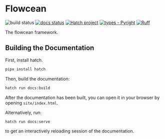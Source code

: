 # Flowcean

![build status](https://github.com/flowcean/flowcean/actions/workflows/pull_request.yml/badge.svg)
[![docs status](https://github.com/flowcean/flowcean/actions/workflows/pages.yml/badge.svg)](https://flowcean.me)
[![Hatch project](https://img.shields.io/badge/%F0%9F%A5%9A-Hatch-4051b5.svg)](https://github.com/pypa/hatch)
[![types - Pyright](https://img.shields.io/badge/types-Pyright-blue.svg)](https://github.com/microsoft/pyright)
[![Ruff](https://img.shields.io/endpoint?url=https://raw.githubusercontent.com/astral-sh/ruff/main/assets/badge/v2.json)](https://github.com/astral-sh/ruff)

The flowcean framework.

## Building the Documentation

First, install hatch.

```bash
pipx install hatch
```

Then, build the documentation:

```bash
hatch run docs:build
```

After the documentation has been built, you can open it in your browser by opening `site/index.html`.

Alternatively, run:

```bash
hatch run docs:serve
```

to get an interactively reloading session of the documentation.
